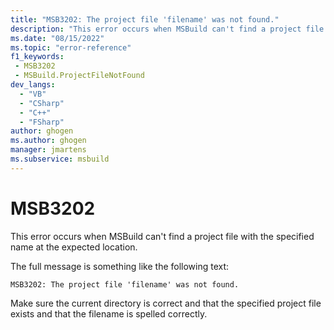 ```yaml
---
title: "MSB3202: The project file 'filename' was not found."
description: "This error occurs when MSBuild can't find a project file with the specified name at the expected location."
ms.date: "08/15/2022"
ms.topic: "error-reference"
f1_keywords:
 - MSB3202
 - MSBuild.ProjectFileNotFound
dev_langs:
  - "VB"
  - "CSharp"
  - "C++"
  - "FSharp"
author: ghogen
ms.author: ghogen
manager: jmartens
ms.subservice: msbuild
---
```

# MSB3202

This error occurs when MSBuild can't find a project file with the specified name at the expected location.

The full message is something like the following text:

```output
MSB3202: The project file 'filename' was not found.
```

Make sure the current directory is correct and that the specified project file exists and that the filename is spelled correctly.
